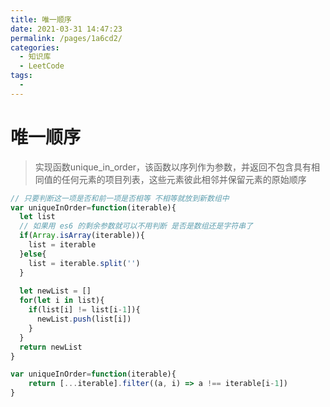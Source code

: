 ```yaml
---
title: 唯一顺序
date: 2021-03-31 14:47:23
permalink: /pages/1a6cd2/
categories:
  - 知识库
  - LeetCode
tags:
  - 
---
```


# 唯一顺序

> 实现函数unique_in_order，该函数以序列作为参数，并返回不包含具有相同值的任何元素的项目列表，这些元素彼此相邻并保留元素的原始顺序

```javascript
// 只要判断这一项是否和前一项是否相等 不相等就放到新数组中
var uniqueInOrder=function(iterable){
  let list
  // 如果用 es6 的剩余参数就可以不用判断 是否是数组还是字符串了
  if(Array.isArray(iterable)){
    list = iterable
  }else{
    list = iterable.split('')
  }
  
  let newList = []
  for(let i in list){
    if(list[i] != list[i-1]){
      newList.push(list[i])
    }
  }
  return newList
}

var uniqueInOrder=function(iterable){
    return [...iterable].filter((a, i) => a !== iterable[i-1])
}
```